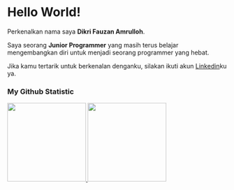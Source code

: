 # Hello World! 

Perkenalkan nama saya **Dikri Fauzan Amrulloh**.

Saya seorang **Junior Programmer** yang masih terus belajar mengembangkan diri untuk menjadi seorang programmer yang hebat.

Jika kamu tertarik untuk berkenalan denganku, silakan ikuti akun [Linkedin](https://www.linkedin.com/in/dikrifzn/)ku ya.

### My Github Statistic
<p align="left">
  <a href="https://github.com/dikrifzn">
    <img height="180em" src="https://github-readme-stats-eight-theta.vercel.app/api?username=dikrifzn&show_icons=true&theme=algolia&include_all_commits=true&count_private=true"&hide_rank=true"/>
    <img height="180em" src="https://github-readme-stats-eight-theta.vercel.app/api/top-langs/?username=dikrifzn&layout=compact&langs_count=8&theme=algolia"/>
  </a>
</p>
